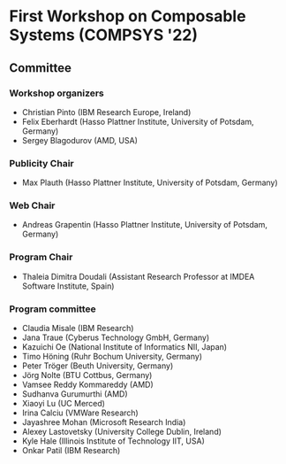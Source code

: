 # First Workshop on Composable Systems (COMPSYS '22)

## Committee

### Workshop organizers

- Christian Pinto (IBM Research Europe, Ireland)
- Felix Eberhardt (Hasso Plattner Institute, University of Potsdam, Germany)
- Sergey Blagodurov (AMD, USA)

### Publicity Chair
- Max Plauth (Hasso Plattner Institute, University of Potsdam, Germany)

### Web Chair
- Andreas Grapentin (Hasso Plattner Institute, University of Potsdam, Germany)

### Program Chair

- Thaleia Dimitra Doudali (Assistant Research Professor at IMDEA Software Institute, Spain)

### Program committee

- Claudia Misale (IBM Research)
- Jana Traue (Cyberus Technology GmbH, Germany)
- Kazuichi Oe (National Institute of Informatics NII, Japan)
- Timo Höning (Ruhr Bochum University, Germany)
- Peter Tröger (Beuth University, Germany)
- Jörg Nolte (BTU Cottbus, Germany)
- Vamsee Reddy Kommareddy (AMD)
- Sudhanva Gurumurthi (AMD)
- Xiaoyi Lu (UC Merced)
- Irina Calciu (VMWare Research)
- Jayashree Mohan (Microsoft Research India)
- Alexey Lastovetsky (University College Dublin, Ireland)
- Kyle Hale (Illinois Institute of Technology IIT, USA)
- Onkar Patil (IBM Research)

